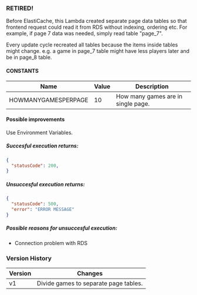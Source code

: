 ### RETIRED!
Before ElastiCache, this Lambda created separate page data tables so that frontend request could read it from RDS without indexing, ordering etc. 
For example, if page 7 data was needed, simply read table "page_7".

Every update cycle recreated all tables because the items inside tables might change. e.g. a game in page_7 table might have less players later and be in page_8 table. 

#### CONSTANTS
| Name | Value | Description |
| ------------- | ------------- | ------------- |
| HOWMANYGAMESPERPAGE | 10 | How many games are in single page. |

#### Possible improvements
Use Environment Variables.

##### **Succesful execution returns:**
```json
{
  "statusCode": 200,
}
```

##### **Unsuccesful execution returns:**
```json
{
  "statusCode": 500,
  "error": "ERROR MESSAGE"
}
```

##### Possible reasons for unsuccesful execution:
- Connection problem with RDS

### Version History
| Version | Changes |
| ------------- | ------------- |
| v1  | Divide games to separate page tables. |
